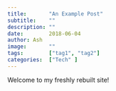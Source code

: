 ```yaml
---
title:       "An Example Post"
subtitle:    ""
description: ""
date:        2018-06-04
author: Ash
image:       ""
tags:        ["tag1", "tag2"]
categories:  ["Tech" ]
---
```

Welcome to my freshly rebuilt site!